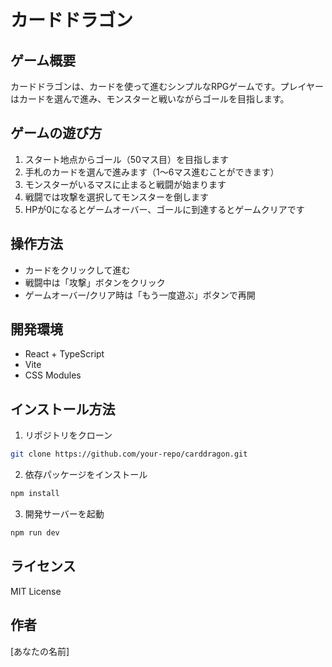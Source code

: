 # カードドラゴン

## ゲーム概要
カードドラゴンは、カードを使って進むシンプルなRPGゲームです。プレイヤーはカードを選んで進み、モンスターと戦いながらゴールを目指します。

## ゲームの遊び方
1. スタート地点からゴール（50マス目）を目指します
2. 手札のカードを選んで進みます（1～6マス進むことができます）
3. モンスターがいるマスに止まると戦闘が始まります
4. 戦闘では攻撃を選択してモンスターを倒します
5. HPが0になるとゲームオーバー、ゴールに到達するとゲームクリアです

## 操作方法
- カードをクリックして進む
- 戦闘中は「攻撃」ボタンをクリック
- ゲームオーバー/クリア時は「もう一度遊ぶ」ボタンで再開

## 開発環境
- React + TypeScript
- Vite
- CSS Modules

## インストール方法
1. リポジトリをクローン
```bash
git clone https://github.com/your-repo/carddragon.git
```
2. 依存パッケージをインストール
```bash
npm install
```
3. 開発サーバーを起動
```bash
npm run dev
```

## ライセンス
MIT License

## 作者
[あなたの名前]
